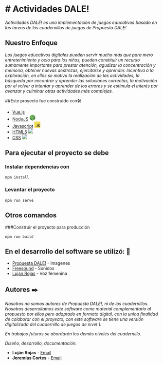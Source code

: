 # # Actividades DALE!

_Actividades DALE! es una implementación de juegos educativos basado en las tareas de los cuadernillos de juegos de Propuesta DALE!._

## Nuestro Enfoque

_Los juegos educativos digitales pueden servir mucho más que para mero entretenimiento y ocio para los niños, pueden constituir un recurso sumamente importante para prestar atención, agudizar la concentración y memoria, obtener nuevas destrezas, ejercitarse y aprender. Incentiva a la exploración, en ellos se motiva la realización de las actividades, la búsqueda por encontrar y aprender las soluciones correctas, la motivación por el volver a intentar y aprender de los errores y se estimula el interés por avanzar y culminar otras actividades más complejas._

##Este proyecto fue construido con🛠️


* [Vue.js](https://vuejs.org)
* [NodeJS](https://nodejs.org/es/) <code><img height="20" src="https://raw.githubusercontent.com/github/explore/80688e429a7d4ef2fca1e82350fe8e3517d3494d/topics/nodejs/nodejs.png"></code>
* [Javascript](https://www.javascript.com) <code><img height="20" src="https://raw.githubusercontent.com/github/explore/80688e429a7d4ef2fca1e82350fe8e3517d3494d/topics/javascript/javascript.png"></code>
* [HTML5]()  <code><img height="20" src="https://upload.wikimedia.org/wikipedia/commons/thumb/6/61/HTML5_logo_and_wordmark.svg/1024px-HTML5_logo_and_wordmark.svg.png"></code>
* [CSS]()  <code><img height="20" src="https://upload.wikimedia.org/wikipedia/commons/d/d5/CSS3_logo_and_wordmark.svg"></code>
  
## Para ejecutar el proyecto se debe

### Instalar dependencias con
```
npm install
```

### Levantar el proyecto
```
npm run serve
```

## Otros comandos

###Construir el proyecto para producción
```
npm run build
```

## En el desarrollo del software se utilizó:    🔧

* [Propuesta DALE!](http://www.propuestadale.com) - Imagenes
* [Freesound](https://freesound.org/browse/) - Sonidos
* [Lujan Rojas](http://github.com/dracaster) - Voz femenina

## Autores ✒️

_Nosotros no somos autores de Propuesta DALE!, ni de los cuadernillos. Nosotros desarrollamos este software como material complementario al propuesto por ellos pero adaptado en formato digital, con la unica finalidad de colaborar con el proyecto, con este software se tiene una versión digitalizada del cuadernillo de juegos de nivel 1._

_En trabajos futuros se abordarán los demás niveles del cuadernillo._

_Diseño, desarrollo, documentación._

* **Luján Rojas** - [Email](lujanrojas.informatica@gmail.com)
* **Jeremías Cortes** - [Email](jerec_11@yahoo.com.ar)
